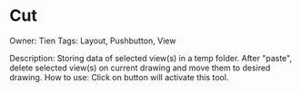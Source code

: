 # Cut

Owner: Tien
Tags: Layout, Pushbutton, View

Description: Storing data of selected view(s) in a temp folder. After "paste", delete selected view(s) on current drawing and move them to desired drawing.
How to use: Click on button will activate this tool.